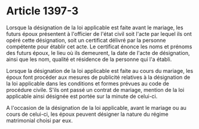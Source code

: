 # Article 1397-3

<p>Lorsque la désignation de la loi applicable est faite avant le mariage, les futurs époux présentent à l'officier de l'état civil soit l'acte par lequel ils ont opéré cette désignation, soit un certificat délivré par la personne compétente pour établir cet acte. Le certificat énonce les noms et prénoms des futurs époux, le lieu où ils demeurent, la date de l'acte de désignation, ainsi que les nom, qualité et résidence de la personne qui l'a établi. </p><p>Lorsque la désignation de la loi applicable est faite au cours du mariage, les époux font procéder aux mesures de publicité relatives à la désignation de la loi applicable dans les conditions et formes prévues au code de procédure civile. S'ils ont passé un contrat de mariage, mention de la loi applicable ainsi désignée est portée sur la minute de celui-ci.</p><p>A l'occasion de la désignation de la loi applicable, avant le mariage ou au cours de celui-ci, les époux peuvent désigner la nature du régime matrimonial choisi par eux.</p>